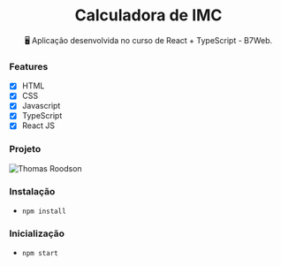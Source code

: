 <h1 align="center">Calculadora de IMC</h1>

<p align="center">🖥️ Aplicação desenvolvida no curso de React + TypeScript - B7Web.</p>

### Features

- [x] HTML
- [x] CSS
- [x] Javascript
- [x] TypeScript
- [x] React JS

### Projeto

![Thomas Roodson](https://i.ibb.co/wMZmWKQ/print-IMC.jpg)

### Instalação
- `npm install`

### Inicialização
- `npm start`